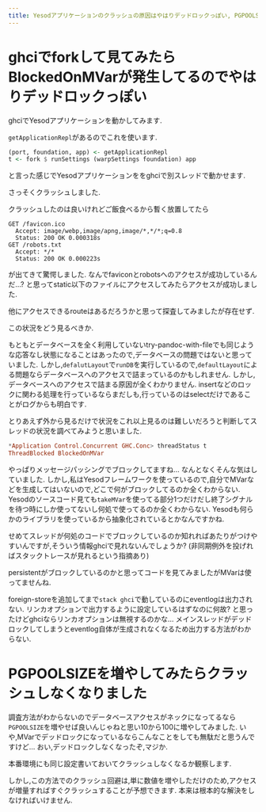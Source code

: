 ```yaml
---
title: Yesodアプリケーションのクラッシュの原因はやはりデッドロックっぽい, PGPOOLSIZEを増やしてみたらクラッシュしなくなりました
---
```


# ghciでforkして見てみたらBlockedOnMVarが発生してるのでやはりデッドロックっぽい

ghciでYesodアプリケーションを動かしてみます.

`getApplicationRepl`があるのでこれを使います.

~~~hs
(port, foundation, app) <- getApplicationRepl
t <- fork $ runSettings (warpSettings foundation) app
~~~

と言った感じでYesodアプリケーションををghciで別スレッドで動かせます.

さっそくクラッシュしました.

クラッシュしたのは良いけれどご飯食べるから暫く放置してたら

~~~
GET /favicon.ico
  Accept: image/webp,image/apng,image/*,*/*;q=0.8
  Status: 200 OK 0.000318s
GET /robots.txt
  Accept: */*
  Status: 200 OK 0.000223s
~~~

が出てきて驚愕しました.
なんでfaviconとrobotsへのアクセスが成功しているんだ…?
と思ってstatic以下のファイルにアクセスしてみたらアクセスが成功しました.

他にアクセスできるrouteはあるだろうかと思って探査してみましたが存在せず.

この状況をどう見るべきか.

もともとデータベースを全く利用していないtry-pandoc-with-fileでも同じような応答なし状態になることはあったので,データベースの問題ではないと思っていました.
しかし,`defalutLayout`で`runDB`を実行しているので,`defaultLayout`による問題ならデータベースへのアクセスで詰まっているのかもしれません.
しかし,データベースへのアクセスで詰まる原因が全くわかりません.
insertなどのロックに関わる処理を行っているならまだしも,行っているのはselectだけであることがログからも明白です.

とりあえず外から見るだけで状況をこれ以上見るのは難しいだろうと判断してスレッドの状況を調べてみようと思いました.

~~~hs
*Application Control.Concurrent GHC.Conc> threadStatus t
ThreadBlocked BlockedOnMVar
~~~

やっぱりメッセージパッシングでブロックしてますね…
なんとなくそんな気はしていました.
しかし,私はYesodフレームワークを使っているので,自分でMVarなどを生成してはいないので,どこで何がブロックしてるのか全くわからない.
Yesodのソースコード見ても`takeMVar`を使ってる部分1つだけだし終了シグナルを待つ時にしか使ってないし何処で使ってるのか全くわからない.
Yesodも何らかのライブラリを使っているから抽象化されているとかなんですかね.

せめてスレッドが何処のコードでブロックしているのか知れればあたりがつけやすいんですが,そういう情報ghciで見れないんでしょうか?
(非同期例外を投げればスタックトレースが見れるという指摘あり)

persistentがブロックしているのかと思ってコードを見てみましたがMVarは使ってませんね.

foreign-storeを追加してまで`stack ghci`で動しているのにeventlogは出力されない.
リンカオプションで出力するように設定しているはずなのに何故?
と思ったけどghciならリンカオプションは無視するのかな…
メインスレッドがデッドロックしてしまうとeventlog自体が生成されなくなるため出力する方法がわからない.

# PGPOOLSIZEを増やしてみたらクラッシュしなくなりました

調査方法がわからないのでデータベースアクセスがネックになってるなら`PGPOOLSIZE`を増やせば良いんじゃねと思い10から100に増やしてみました.
いや,MVarでデッドロックになっているならこんなことをしても無駄だと思うんですけど…
おい,デッドロックしなくなったぞ,マジか.

本番環境にも同じ設定書いておいてクラッシュしなくなるか観察します.

しかし,この方法でのクラッシュ回避は,単に数値を増やしただけのため,アクセスが増量すればすぐクラッシュすることが予想できます.
本来は根本的な解決をしなければいけません.
